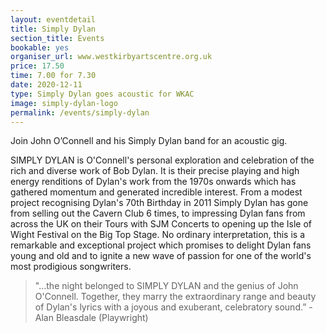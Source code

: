 ```yaml
---
layout: eventdetail
title: Simply Dylan
section_title: Events
bookable: yes
organiser_url: www.westkirbyartscentre.org.uk
price: 17.50
time: 7.00 for 7.30
date: 2020-12-11
type: Simply Dylan goes acoustic for WKAC
image: simply-dylan-logo
permalink: /events/simply-dylan
---
```


Join John O’Connell and his Simply Dylan band for an acoustic gig.

SIMPLY DYLAN is O'Connell's personal exploration and celebration of the rich and diverse work of Bob Dylan. It is their precise playing and high energy renditions of Dylan's work from the 1970s onwards which has gathered momentum and generated incredible interest. From a modest project recognising Dylan's 70th Birthday in 2011 Simply Dylan has gone from selling out the Cavern Club 6 times, to impressing Dylan fans from across the UK on their Tours with SJM Concerts to opening up the Isle of Wight Festival on the Big Top Stage. No ordinary interpretation, this is a remarkable and exceptional project which promises to delight Dylan fans young and old and to ignite a new wave of passion for one of the world's most prodigious songwriters.

> "…the night belonged to SIMPLY DYLAN and the genius of John O'Connell. Together, they marry the extraordinary range and beauty of Dylan's lyrics with a joyous and exuberant, celebratory sound.” - Alan Bleasdale (Playwright)